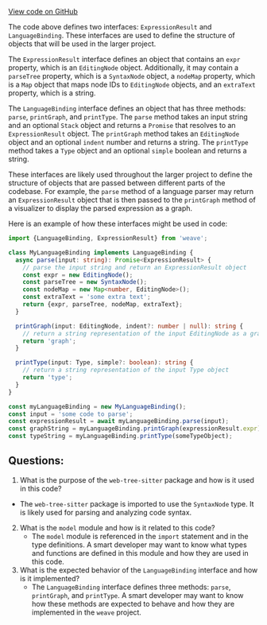 [View code on GitHub](https://github.com/wandb/weave/weave-js/src/core/language/types.ts)

The code above defines two interfaces: `ExpressionResult` and `LanguageBinding`. These interfaces are used to define the structure of objects that will be used in the larger project. 

The `ExpressionResult` interface defines an object that contains an `expr` property, which is an `EditingNode` object. Additionally, it may contain a `parseTree` property, which is a `SyntaxNode` object, a `nodeMap` property, which is a `Map` object that maps node IDs to `EditingNode` objects, and an `extraText` property, which is a string. 

The `LanguageBinding` interface defines an object that has three methods: `parse`, `printGraph`, and `printType`. The `parse` method takes an input string and an optional `Stack` object and returns a `Promise` that resolves to an `ExpressionResult` object. The `printGraph` method takes an `EditingNode` object and an optional `indent` number and returns a string. The `printType` method takes a `Type` object and an optional `simple` boolean and returns a string. 

These interfaces are likely used throughout the larger project to define the structure of objects that are passed between different parts of the codebase. For example, the `parse` method of a language parser may return an `ExpressionResult` object that is then passed to the `printGraph` method of a visualizer to display the parsed expression as a graph. 

Here is an example of how these interfaces might be used in code:

```typescript
import {LanguageBinding, ExpressionResult} from 'weave';

class MyLanguageBinding implements LanguageBinding {
  async parse(input: string): Promise<ExpressionResult> {
    // parse the input string and return an ExpressionResult object
    const expr = new EditingNode();
    const parseTree = new SyntaxNode();
    const nodeMap = new Map<number, EditingNode>();
    const extraText = 'some extra text';
    return {expr, parseTree, nodeMap, extraText};
  }

  printGraph(input: EditingNode, indent?: number | null): string {
    // return a string representation of the input EditingNode as a graph
    return 'graph';
  }

  printType(input: Type, simple?: boolean): string {
    // return a string representation of the input Type object
    return 'type';
  }
}

const myLanguageBinding = new MyLanguageBinding();
const input = 'some code to parse';
const expressionResult = await myLanguageBinding.parse(input);
const graphString = myLanguageBinding.printGraph(expressionResult.expr);
const typeString = myLanguageBinding.printType(someTypeObject);
```
## Questions: 
 1. What is the purpose of the `web-tree-sitter` package and how is it used in this code?
   - The `web-tree-sitter` package is imported to use the `SyntaxNode` type. It is likely used for parsing and analyzing code syntax.
2. What is the `model` module and how is it related to this code?
   - The `model` module is referenced in the `import` statement and in the type definitions. A smart developer may want to know what types and functions are defined in this module and how they are used in this code.
3. What is the expected behavior of the `LanguageBinding` interface and how is it implemented?
   - The `LanguageBinding` interface defines three methods: `parse`, `printGraph`, and `printType`. A smart developer may want to know how these methods are expected to behave and how they are implemented in the `weave` project.